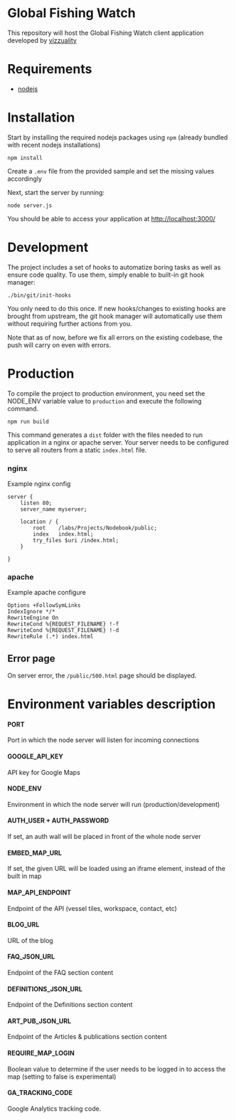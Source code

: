 # Global Fishing Watch

This repository will host the Global Fishing Watch client application developed by [vizzuality](http://www.vizzuality.com/)

# Requirements

- [nodejs](https://nodejs.org/en/)

# Installation

Start by installing the required nodejs packages using `npm` (already bundled with recent nodejs installations)

```
npm install
```

Create a `.env` file from the provided sample and set the missing values accordingly

Next, start the server by running:

```
node server.js
```

You should be able to access your application at [http://localhost:3000/](http://localhost:3000/)

# Development

The project includes a set of hooks to automatize boring tasks as well as ensure code quality.
To use them, simply enable to built-in git hook manager:

```
./bin/git/init-hooks
```

You only need to do this once. If new hooks/changes to existing hooks are brought from upstream, the git hook manager
 will automatically use them without requiring further actions from you.

Note that as of now, before we fix all errors on the existing codebase, the push will carry on even with errors.

# Production

To compile the project to production environment, you need set the NODE_ENV variable value to `production` and
execute the following command.
```
npm run build
```

This command generates a `dist` folder with the files needed to run application in a nginx or apache server. Your
server needs to be configured to serve all routers from a static `index.html` file.

### nginx
Example nginx config
```
server {
    listen 80;
    server_name myserver;

    location / {
        root    /labs/Projects/Nodebook/public;
        index   index.html;
        try_files $uri /index.html;
    }

}
```

### apache
Example apache configure
```
Options +FollowSymLinks
IndexIgnore */*
RewriteEngine On
RewriteCond %{REQUEST_FILENAME} !-f
RewriteCond %{REQUEST_FILENAME} !-d
RewriteRule (.*) index.html
```

## Error page

On server error, the `/public/500.html` page should be displayed.

# Environment variables description

#### PORT

Port in which the node server will listen for incoming connections

#### GOOGLE_API_KEY

API key for Google Maps

#### NODE_ENV

Environment in which the node server will run (production/development)

#### AUTH_USER + AUTH_PASSWORD

If set, an auth wall will be placed in front of the whole node server

#### EMBED_MAP_URL

If set, the given URL will be loaded using an iframe element, instead of the built in map

#### MAP_API_ENDPOINT

Endpoint of the API (vessel tiles, workspace, contact, etc)

#### BLOG_URL

URL of the blog

#### FAQ_JSON_URL

Endpoint of the FAQ section content

#### DEFINITIONS_JSON_URL

Endpoint of the Definitions section content

#### ART_PUB_JSON_URL

Endpoint of the Articles & publications section content

#### REQUIRE_MAP_LOGIN

Boolean value to determine if the user needs to be logged in to access the map (setting to false is experimental)

#### GA_TRACKING_CODE

Google Analytics tracking code.
